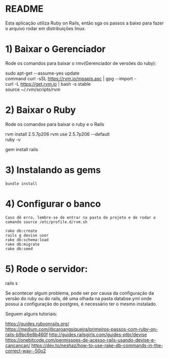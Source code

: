 # README

Esta aplicação utiliza Ruby on Rails, então sga os passos a baixo para fazer o arquivo rodar em distribuições linux.

  # 1) Baixar o Gerenciador 
  
  Rode os comandos para baixar o rmv(Gerenciador de versões do ruby):

  sudo apt-get --assume-yes update  
  command curl -sSL https://rvm.io/mpapis.asc | gpg --import -  
  curl -L https://get.rvm.io | bash -s stable  
  source ~/.rvm/scripts/rvm 
  
 # 2) Baixar o Ruby 

 Rode os comandos para baixar o ruby e o Rails
  
   rvm install 2.5.7p206
   rvm use 2.5.7p206 --default  
   ruby -v 
   
   gem install rails
   


 # 3) Instalando as gems

    bundle install

 # 4) Configurar o banco

    Caso dê erro, lembre-se de entrar na pasta do projeto e de rodar o comando source /etc/profile.d/rvm.sh
    
    rake db:create
    rails g devise user 
    rake db:schema:load
    rake db:migrate
    rake db:seed
    
 # 5) Rode o servidor:
   
   rails s
   
   Se acontecer algum problema, pode ser por causa da configuração da versão do ruby ou do rails, dê uma olhada na pasta databse.yml onde possui a configuração do postgres, é necessário ter o mesmo instalado.
   
   Seguem alguns tutoriais:
   
   https://guides.rubyonrails.org/
   https://medium.com/@caroangsiqueira/primeiros-passos-com-ruby-on-rails-b9bc6e8b460f
   http://guides.railsgirls.com/guides-ptbr/devise
   https://onebitcode.com/permissoes-de-acesso-rails-usando-devise-e-cancancan/
   https://dev.to/neshaz/how-to-use-rake-db-commands-in-the-correct-way--50o2
   
     
     
   
